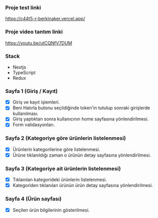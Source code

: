 ### Proje test linki
https://c44t5-r-berkinaker.vercel.app/

### Proje video tantım linki
https://youtu.be/utCQNfV7DUM

### Stack
* Nextjs
* TypeScript
* Redux
### Sayfa 1 (Giriş / Kayıt)
- [x]  Giriş ve kayıt işlemleri.
- [x]  Beni Hatırla butonu seçildiğinde token'in tutulup sonraki girişlerde kullanılması.
- [x]  Giriş yaptıktan sonra kullanıcının home sayfasına yönlendirilmesi.
- [x]  Form validasyonları.
### Sayfa 2 (Kategoriye göre ürünlerin listelenmesi)
- [x]  Ürünlerin kategorilerine göre listelenmesi.
- [x]  Ürüne tıklanıldığı zaman o ürünün detay sayfasına yönlendirilmesi.
### Sayfa 3 (Kategoriye ait ürünlerin listelenmesi)
- [x]  Tıklanılan kategorideki ürünlerin listelenmesi.
- [x]  Kategoriden tıklanılan ürünün ürün detay sayfasına yönlendirilmesi.
### Sayfa 4 (Ürün sayfası)
- [x]  Seçilen ürün bilgilerinin gösterilmesi.




